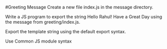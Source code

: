 #Greeting Message
Create a new file index.js in the message directory.

Write a JS program to export the string Hello Rahul! Have a Great Day using the message from greeting/index.js.

Export the template string using the default export syntax.

Use Common JS module syntax
